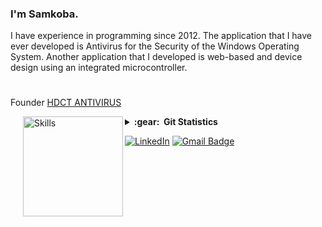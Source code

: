 ### I'm Samkoba.
I have experience in programming since 2012. The application that I have ever developed is Antivirus for the Security of the Windows Operating System. Another application that I developed is web-based and device design using an integrated microcontroller.
#
Founder [HDCT ANTIVIRUS](https://www.softpedia.com/get/Antivirus/HDCT-ANTIVIRUS.shtml)

<img align='left' height='160' style="margin-left:20px" src='https://www.puttiapps.com/wp-content/uploads/2021/05/stats.gif' alt='Skills'>
<details close="false">



  <summary><b>:gear: &nbsp;Git Statistics</b></summary>
 
  <div align="center">
  <img height="120px" src="https://github-readme-stats.vercel.app/api?username=samkoba&show_icons=true&theme=dracula" />
  <img height="120px" src="https://github-readme-stats.vercel.app/api/top-langs/?username=samkoba&hide=html&layout=compact&theme=dracula" />
 </div>
  

#
  <img height="148px" src="https://samkoba.github.io/images/turbidity-monitoring-system1.jpg" />
  <img height="148px" src="https://samkoba.github.io/images/database-alumni-ekasari1.jpg" />
  <img height="148px" src="https://samkoba.github.io/images/the-memories-of-smantig2.jpg" />
  <img height="148px" src="https://samkoba.github.io/images/hdct-antivirus1.jpg" />
 
 </details>
 


<a href="https://www.linkedin.com/in/tmfikrif/" target="_blank"><img src="https://img.shields.io/badge/LinkedIn-%230077B5.svg?&style=flat-square&logo=linkedin&logoColor=white" alt="LinkedIn"></a>
[![Gmail Badge](https://img.shields.io/badge/-Gmail-c14438?style=flat-square&logo=Gmail&logoColor=white&link=mailto:srivastavar433@gmail.com)](mailto:samkoba.dev@gmail.com)

